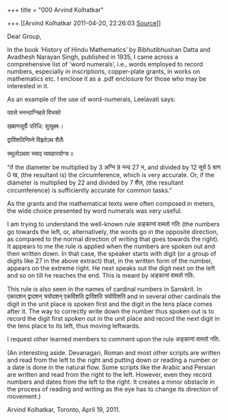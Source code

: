 +++
title = "000 Arvind Kolhatkar"

+++
[[Arvind Kolhatkar	2011-04-20, 22:26:03 [Source](https://groups.google.com/g/samskrita/c/Y_gYBLi9VMo)]]



Dear Group,

  

In the book ‘History of Hindu Mathematics’ by Bibhutibhushan Datta and Avadhesh Narayan Singh, published in 1935, I came across a comprehensive list of ‘word numerals’, i.e., words employed to record numbers, especially in inscriptions, copper-plate grants, in works on mathematics etc. I enclose it as a .pdf enclosure for those who may be interested in it.

  

As an example of the use of word-numerals, Leelavati says:

  

व्यासे भनन्दाग्निहते विभक्ते

खबाणसूर्यैः परिधि: सुसूक्ष्मः।

द्वाविंशतिनिघ्ने विहृतेऽथ शैलैः

स्थूलोऽथवा स्याद् व्यवहारयोग्यः॥



“if the diameter be multiplied by 3 अग्नि 9 नन्द 27 भ, and divided by 12 सूर्य 5 बाण 0 ख, (the resultant is) the circumference, which is very accurate. Or, if the diameter is multiplied by 22 and divided by 7 शैल, (the resultant circumference) is sufficiently accurate for common tasks.”

  

As the grants and the mathematical texts were often composed in meters, the wide choice presented by word numerals was very useful.

  

I am trying to understand the well-known rule अङ्कानां वामतो गतिः (the numbers go towards the left, or, alternatively, the words go in the opposite direction, as compared to the normal direction of writing that goes towards the right). It appears to me the rule is applied when the numbers are spoken out and then written down. In that case, the speaker starts with digit (or a group of digits like 27 in the above extract) that, in the written form of the number, appears on the extreme right.
He next speaks out the digit next on the left and so on till he reaches the end. This is meant by अङ्कानां वामतो गतिः.

  

This rule is also seen in the names of cardinal numbers in Sanskrit. In एकादशन् द्वादशन् त्रयोदशन् एकविंशति द्वाविंशति त्रयोविशति and in several other cardinals the digit in the unit place is spoken first and the digit in the tens place comes after it. The way to correctly write down the number thus spoken out is to record the digit first spoken out in the unit place and record the next digit in the tens place to its left, thus moving leftwards.



I request other learned members to comment upon the rule अङ्कानां वामतो गतिः.

  

(An interesting aside. Devanagari, Roman and most other scripts are written and read from the left to the right and putting down or reading a number or a date is done in the natural flow. Some scripts like the Arabic and Persian are written and read from the right to the left.
However, even they record numbers and dates from the left to the right.
It creates a minor obstacle in the process of reading and writing as the eye has to change its direction of movement.)

  

Arvind Kolhatkar, Toronto, April 19, 2011.

